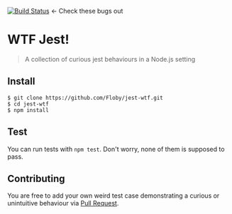 [![Build Status][travis-image]][travis-url] ← Check these bugs out

WTF Jest!
=========

> A collection of curious jest behaviours in a Node.js setting

Install
-------

    $ git clone https://github.com/Floby/jest-wtf.git
    $ cd jest-wtf
    $ npm install

Test
----

You can run tests with `npm test`. Don't worry, none of them is
supposed to pass.


Contributing
------------

You are free to add your own weird test case demonstrating a curious or unintuitive behaviour
via [Pull Request](https://github.com/Floby/jest-wtf/pulls).


[travis-image]: http://img.shields.io/travis/Floby/jest-wtf/master.svg?style=flat
[travis-url]: https://travis-ci.org/Floby/jest-wtf
